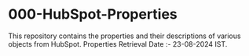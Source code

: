 # 000-HubSpot-Properties
This repository contains the properties and their descriptions of various objects from HubSpot. Properties Retrieval Date :- 23-08-2024 IST.
